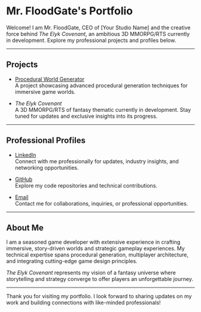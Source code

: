 # Mr. FloodGate's Portfolio

Welcome! I am Mr. FloodGate, CEO of [Your Studio Name] and the creative force behind *The Elyk Covenant*, an ambitious 3D MMORPG/RTS currently in development. Explore my professional projects and profiles below.

---

## Projects
- [Procedural World Generator](https://github.com/FloodGateDev/world-gen)  
  A project showcasing advanced procedural generation techniques for immersive game worlds.

- *The Elyk Covenant*  
  A 3D MMORPG/RTS of fantasy thematic currently in development. Stay tuned for updates and exclusive insights into its progress.

---

## Professional Profiles
- [LinkedIn](https://linkedin.com/in/floodgate)  
  Connect with me professionally for updates, industry insights, and networking opportunities.

- [GitHub](https://github.com/FloodGateDev)  
  Explore my code repositories and technical contributions.

- [Email](mailto:floodgate@example.com)  
  Contact me for collaborations, inquiries, or professional opportunities.

---

## About Me
I am a seasoned game developer with extensive experience in crafting immersive, story-driven worlds and strategic gameplay experiences. My technical expertise spans procedural generation, multiplayer architecture, and integrating cutting-edge game design principles.

*The Elyk Covenant* represents my vision of a fantasy universe where storytelling and strategy converge to offer players an unforgettable journey.

---

Thank you for visiting my portfolio. I look forward to sharing updates on my work and building connections with like-minded professionals!
